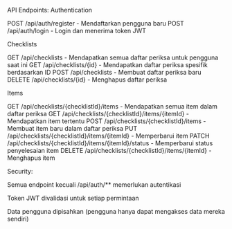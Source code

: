 API Endpoints:
Authentication

POST /api/auth/register - Mendaftarkan pengguna baru 
POST /api/auth/login - Login dan menerima token JWT

Checklists

GET /api/checklists - Mendapatkan semua daftar periksa untuk pengguna saat ini 
GET /api/checklists/{id} - Mendapatkan daftar periksa spesifik berdasarkan ID 
POST /api/checklists - Membuat daftar periksa baru 
DELETE /api/checklists/{id} - Menghapus daftar periksa

Items

GET /api/checklists/{checklistId}/items - Mendapatkan semua item dalam daftar periksa 
GET /api/checklists/{checklistId}/items/{itemId} - Mendapatkan item tertentu 
POST /api/checklists/{checklistId}/items - Membuat item baru dalam daftar periksa 
PUT /api/checklists/{checklistId}/items/{itemId} - Memperbarui item 
PATCH /api/checklists/{checklistId}/items/{itemId}/status - Memperbarui status penyelesaian item 
DELETE /api/checklists/{checklistId}/items/{itemId} - Menghapus item

Security:

Semua endpoint kecuali /api/auth/** memerlukan autentikasi

Token JWT divalidasi untuk setiap permintaan

Data pengguna dipisahkan (pengguna hanya dapat mengakses data mereka sendiri)
